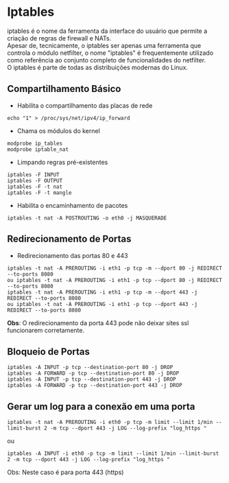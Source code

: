 # Iptables

iptables é o nome da ferramenta da interface do usuário que permite a criação de regras de firewall e NATs.  
Apesar de, tecnicamente, o iptables ser apenas uma ferramenta que controla o módulo netfilter, o nome "iptables" é frequentemente utilizado como referência ao conjunto completo de funcionalidades do netfilter.  
O iptables é parte de todas as distribuições modernas do Linux.

## Compartilhamento Básico

- Habilita o compartilhamento das placas de rede

`echo "1" > /proc/sys/net/ipv4/ip_forward`

- Chama os módulos do kernel

```
modprobe ip_tables
modprobe iptable_nat
```

- Limpando regras pré-existentes

```
iptables -F INPUT
iptables -F OUTPUT
iptables -F -t nat
iptables -F -t mangle
```

- Habilita o encaminhamento de pacotes

```
iptables -t nat -A POSTROUTING -o eth0 -j MASQUERADE
```

## Redirecionamento de Portas

- Redirecionamento das portas 80 e 443

```
iptables -t nat -A PREROUTING -i eth1 -p tcp -m --dport 80 -j REDIRECT --to-ports 8080
ou iptables -t nat -A PREROUTING -i eth1 -p tcp --dport 80 -j REDIRECT --to-ports 8080
iptables -t nat -A PREROUTING -i eth1 -p tcp -m --dport 443 -j REDIRECT --to-ports 8080
ou iptables -t nat -A PREROUTING -i eth1 -p tcp --dport 443 -j REDIRECT --to-ports 8080
```

**Obs**: O redirecionamento da porta 443 pode não deixar sites ssl funcionarem corretamente.

## Bloqueio de Portas

 ```
iptables -A INPUT -p tcp --destination-port 80 -j DROP
iptables -A FORWARD -p tcp --destination-port 80 -j DROP
iptables -A INPUT -p tcp --destination-port 443 -j DROP
iptables -A FORWARD -p tcp --destination-port 443 -j DROP
```

## Gerar um log para a conexão em uma porta
`iptables -t nat -A PREROUTING -i eth0 -p tcp -m limit --limit 1/min --limit-burst 2 -m tcp --dport 443 -j LOG --log-prefix "log_https "`

ou

`iptables -A INPUT -i eth0 -p tcp -m limit --limit 1/min --limit-burst 2 -m tcp --dport 443 -j LOG --log-prefix "log_https "`

Obs: Neste caso é para porta 443 (https)